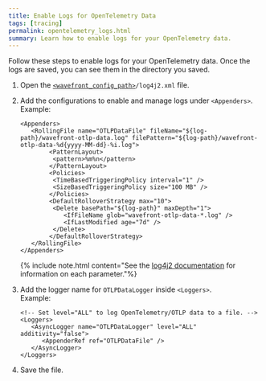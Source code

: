 ```yaml
---
title: Enable Logs for OpenTelemetry Data
tags: [tracing]
permalink: opentelemetry_logs.html
summary: Learn how to enable logs for your OpenTelemetry data.
---
```


Follow these steps to enable logs for your OpenTelemetry data. Once the logs are saved, you can see them in the directory you saved.

1. Open the [`<wavefront_config_path>`](#paths)`/log4j2.xml` file.
2. Add the configurations to enable and manage logs under `<Appenders>`.<br/>
  Example:

    ```
    <Appenders>
       <RollingFile name="OTLPDataFile" fileName="${log-path}/wavefront-otlp-data.log" filePattern="${log-path}/wavefront-otlp-data-%d{yyyy-MM-dd}-%i.log">
         	<PatternLayout>
             <pattern>%m%n</pattern>
         	</PatternLayout>
         	<Policies>
             <TimeBasedTriggeringPolicy interval="1" />
             <SizeBasedTriggeringPolicy size="100 MB" />
         	</Policies>
         	<DefaultRolloverStrategy max="10">
             <Delete basePath="${log-path}" maxDepth="1">
                <IfFileName glob="wavefront-otlp-data-*.log" />
               	<IfLastModified age="7d" />
             </Delete>
         	</DefaultRolloverStrategy>
       </RollingFile>
    </Appenders>
    ```
    {% include note.html content="See the [log4j2 documentation](https://logging.apache.org/log4j/2.x/manual/appenders.html) for information on each parameter."%}

3. Add the logger name for `OTLPDataLogger` inside `<Loggers>`.<br/>
    Example:

      ```
      <!-- Set level="ALL" to log OpenTelemetry/OTLP data to a file. -->
      <Loggers>
         <AsyncLogger name="OTLPDataLogger" level="ALL" additivity="false">
            <AppenderRef ref="OTLPDataFile" />
         </AsyncLogger>
      </Loggers>
      ```
4. Save the file.
